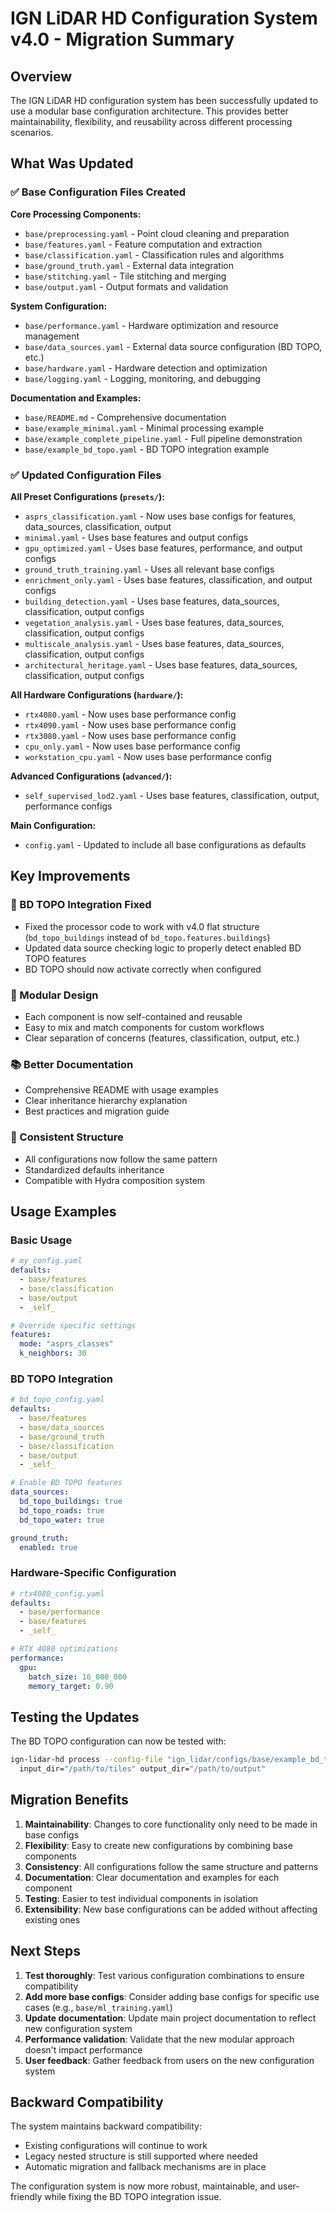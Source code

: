 # IGN LiDAR HD Configuration System v4.0 - Migration Summary

## Overview

The IGN LiDAR HD configuration system has been successfully updated to use a modular base configuration architecture. This provides better maintainability, flexibility, and reusability across different processing scenarios.

## What Was Updated

### ✅ Base Configuration Files Created

**Core Processing Components:**

- `base/preprocessing.yaml` - Point cloud cleaning and preparation
- `base/features.yaml` - Feature computation and extraction
- `base/classification.yaml` - Classification rules and algorithms
- `base/ground_truth.yaml` - External data integration
- `base/stitching.yaml` - Tile stitching and merging
- `base/output.yaml` - Output formats and validation

**System Configuration:**

- `base/performance.yaml` - Hardware optimization and resource management
- `base/data_sources.yaml` - External data source configuration (BD TOPO, etc.)
- `base/hardware.yaml` - Hardware detection and optimization
- `base/logging.yaml` - Logging, monitoring, and debugging

**Documentation and Examples:**

- `base/README.md` - Comprehensive documentation
- `base/example_minimal.yaml` - Minimal processing example
- `base/example_complete_pipeline.yaml` - Full pipeline demonstration
- `base/example_bd_topo.yaml` - BD TOPO integration example

### ✅ Updated Configuration Files

**All Preset Configurations (`presets/`):**

- `asprs_classification.yaml` - Now uses base configs for features, data_sources, classification, output
- `minimal.yaml` - Uses base features and output configs
- `gpu_optimized.yaml` - Uses base features, performance, and output configs
- `ground_truth_training.yaml` - Uses all relevant base configs
- `enrichment_only.yaml` - Uses base features, classification, and output configs
- `building_detection.yaml` - Uses base features, data_sources, classification, output configs
- `vegetation_analysis.yaml` - Uses base features, data_sources, classification, output configs
- `multiscale_analysis.yaml` - Uses base features, data_sources, classification, output configs
- `architectural_heritage.yaml` - Uses base features, data_sources, classification, output configs

**All Hardware Configurations (`hardware/`):**

- `rtx4080.yaml` - Now uses base performance config
- `rtx4090.yaml` - Now uses base performance config
- `rtx3080.yaml` - Now uses base performance config
- `cpu_only.yaml` - Now uses base performance config
- `workstation_cpu.yaml` - Now uses base performance config

**Advanced Configurations (`advanced/`):**

- `self_supervised_lod2.yaml` - Uses base features, classification, output, performance configs

**Main Configuration:**

- `config.yaml` - Updated to include all base configurations as defaults

## Key Improvements

### 🔧 BD TOPO Integration Fixed

- Fixed the processor code to work with v4.0 flat structure (`bd_topo_buildings` instead of `bd_topo.features.buildings`)
- Updated data source checking logic to properly detect enabled BD TOPO features
- BD TOPO should now activate correctly when configured

### 🧩 Modular Design

- Each component is now self-contained and reusable
- Easy to mix and match components for custom workflows
- Clear separation of concerns (features, classification, output, etc.)

### 📚 Better Documentation

- Comprehensive README with usage examples
- Clear inheritance hierarchy explanation
- Best practices and migration guide

### 🎯 Consistent Structure

- All configurations now follow the same pattern
- Standardized defaults inheritance
- Compatible with Hydra composition system

## Usage Examples

### Basic Usage

```yaml
# my_config.yaml
defaults:
  - base/features
  - base/classification
  - base/output
  - _self_

# Override specific settings
features:
  mode: "asprs_classes"
  k_neighbors: 30
```

### BD TOPO Integration

```yaml
# bd_topo_config.yaml
defaults:
  - base/features
  - base/data_sources
  - base/ground_truth
  - base/classification
  - base/output
  - _self_

# Enable BD TOPO features
data_sources:
  bd_topo_buildings: true
  bd_topo_roads: true
  bd_topo_water: true

ground_truth:
  enabled: true
```

### Hardware-Specific Configuration

```yaml
# rtx4080_config.yaml
defaults:
  - base/performance
  - base/features
  - _self_

# RTX 4080 optimizations
performance:
  gpu:
    batch_size: 16_000_000
    memory_target: 0.90
```

## Testing the Updates

The BD TOPO configuration can now be tested with:

```bash
ign-lidar-hd process --config-file "ign_lidar/configs/base/example_bd_topo.yaml" \
  input_dir="/path/to/tiles" output_dir="/path/to/output"
```

## Migration Benefits

1. **Maintainability**: Changes to core functionality only need to be made in base configs
2. **Flexibility**: Easy to create new configurations by combining base components
3. **Consistency**: All configurations follow the same structure and patterns
4. **Documentation**: Clear documentation and examples for each component
5. **Testing**: Easier to test individual components in isolation
6. **Extensibility**: New base configurations can be added without affecting existing ones

## Next Steps

1. **Test thoroughly**: Test various configuration combinations to ensure compatibility
2. **Add more base configs**: Consider adding base configs for specific use cases (e.g., `base/ml_training.yaml`)
3. **Update documentation**: Update main project documentation to reflect new configuration system
4. **Performance validation**: Validate that the new modular approach doesn't impact performance
5. **User feedback**: Gather feedback from users on the new configuration system

## Backward Compatibility

The system maintains backward compatibility:

- Existing configurations will continue to work
- Legacy nested structure is still supported where needed
- Automatic migration and fallback mechanisms are in place

The configuration system is now more robust, maintainable, and user-friendly while fixing the BD TOPO integration issue.
